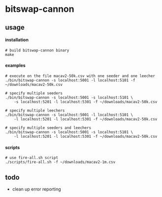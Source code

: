 # bitswap-cannon

## usage
#### installation
    # build bitswap-cannon binary
    make
#### examples
    # execute on the file macav2-50k.csv with one seeder and one leecher
    ./bin/bitswap-cannon -s localhost:5001 -l localhost:5101 -f ~/downloads/macav2-50k.csv

    # specify multiple seeders
    ./bin/bitswap-cannon -s localhost:5001 -s localhost:5101 \
        -s localhost:5201 -l localhost:5301 -f ~/downloads/macav2-50k.csv

    # specify multiple leechers
    ./bin/bitswap-cannon -s localhost:5001 -l localhost:5101 \
        -l localhost:5201 -l localhost:5301 -f ~/downloads/macav2-50k.csv

    # specify multiple seeders and leechers
    ./bin/bitswap-cannon -s localhost:5001 -s localhost:5101 \
        -l localhost:5201 -l localhost:5301 -f ~/downloads/macav2-50k.csv
#### scripts
    # use fire-all.sh script 
    ./scripts/fire-all.sh -f ~/downloads/macav2-1m.csv

## todo
- clean up error reporting
